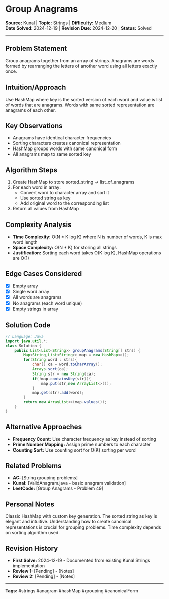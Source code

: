# Group Anagrams

**Source:** Kunal | **Topic:** Strings | **Difficulty:** Medium  
**Date Solved:** 2024-12-19 | **Revision Due:** 2024-12-20 | **Status:** Solved

---

## Problem Statement
Group anagrams together from an array of strings. Anagrams are words formed by rearranging the letters of another word using all letters exactly once.

## Intuition/Approach
Use HashMap where key is the sorted version of each word and value is list of words that are anagrams. Words with same sorted representation are anagrams of each other.

## Key Observations
- Anagrams have identical character frequencies
- Sorting characters creates canonical representation
- HashMap groups words with same canonical form
- All anagrams map to same sorted key

## Algorithm Steps
1. Create HashMap to store sorted_string → list_of_anagrams
2. For each word in array:
   - Convert word to character array and sort it
   - Use sorted string as key
   - Add original word to the corresponding list
3. Return all values from HashMap

## Complexity Analysis
- **Time Complexity:** O(N * K log K) where N is number of words, K is max word length
- **Space Complexity:** O(N * K) for storing all strings
- **Justification:** Sorting each word takes O(K log K), HashMap operations are O(1)

## Edge Cases Considered
- [x] Empty array
- [x] Single word array
- [x] All words are anagrams
- [x] No anagrams (each word unique)
- [x] Empty strings in array

## Solution Code

```java
// Language: Java
import java.util.*;
class Solution {
    public List<List<String>> groupAnagrams(String[] strs) {
        Map<String,List<String>> map = new HashMap<>();
        for(String word : strs){
            char[] ca = word.toCharArray();
            Arrays.sort(ca);
            String str = new String(ca);
            if(!map.containsKey(str)){
                map.put(str,new ArrayList<>());
            }
            map.get(str).add(word);
        }
        return new ArrayList<>(map.values());
    }
}
```

## Alternative Approaches
- **Frequency Count:** Use character frequency as key instead of sorting
- **Prime Number Mapping:** Assign prime numbers to each character
- **Counting Sort:** Use counting sort for O(K) sorting per word

## Related Problems
- **AC:** [String grouping problems]
- **Kunal:** [ValidAnagram.java - basic anagram validation]
- **LeetCode:** [Group Anagrams - Problem 49]

## Personal Notes
Classic HashMap with custom key generation. The sorted string as key is elegant and intuitive. Understanding how to create canonical representations is crucial for grouping problems. Time complexity depends on sorting algorithm used.

## Revision History
- **First Solve:** 2024-12-19 - Documented from existing Kunal Strings implementation
- **Review 1:** [Pending] - [Notes]
- **Review 2:** [Pending] - [Notes]

---
**Tags:** #strings #anagram #hashMap #grouping #canonicalForm 